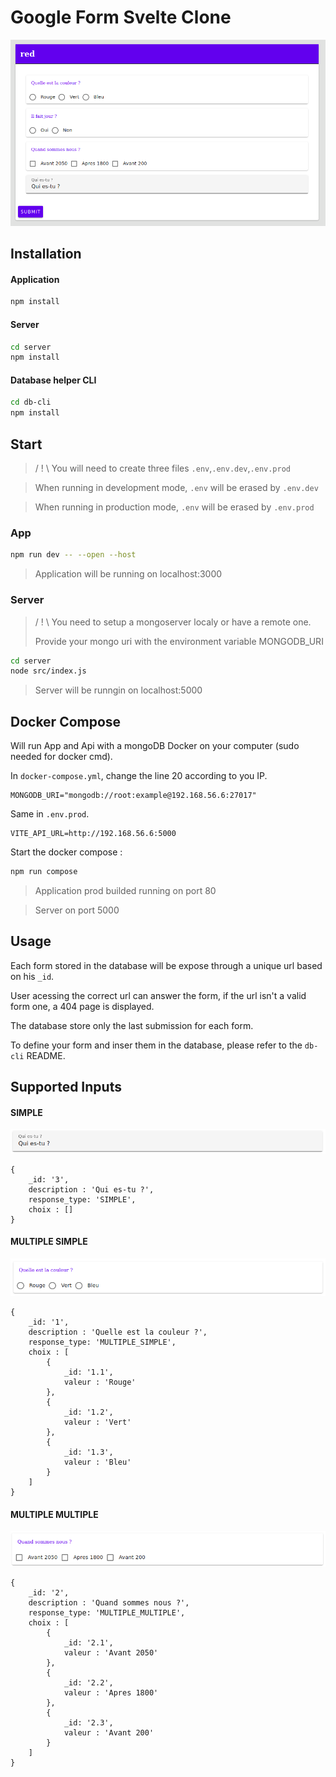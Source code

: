 # Google Form Svelte Clone


![](https://raw.githubusercontent.com/fair3n/goggle-forms-svelte/develop/docs/images/form.png)


## Installation


#### Application
```bash
npm install
```

#### Server

```bash
cd server
npm install

```

#### Database helper CLI
```bash
cd db-cli
npm install
```

## Start

> / ! \ You will need to create three files `.env`,`.env.dev`,`.env.prod`

> When running in development mode, `.env` will be erased by `.env.dev`

> When running in production mode, `.env` will be erased by `.env.prod`


### App

```bash
npm run dev -- --open --host
```
> Application will be running on localhost:3000


### Server

> / ! \ You need to setup a mongoserver localy or have a remote one.
> 
> Provide your mongo uri with the environment variable MONGODB_URI


```bash
cd server
node src/index.js
```

> Server will be runngin on localhost:5000

## Docker Compose
Will run App and Api with a mongoDB Docker on your computer (sudo needed for docker cmd).

In `docker-compose.yml`, change the line 20 according to you IP.
```
MONGODB_URI="mongodb://root:example@192.168.56.6:27017"
```

Same in `.env.prod`.
```
VITE_API_URL=http://192.168.56.6:5000
```

Start the docker compose :

```bash
npm run compose
```

> Application prod builded running on port 80 

> Server on port 5000


## Usage

Each form stored in the database will be expose through a unique url based on his `_id`.

User acessing the correct url can answer the form, if the url isn't a valid form one, a 404 page is displayed.

The database store only the last submission for each form.

To define your form and inser them in the database, please refer to the `db-cli` README.
  
## Supported Inputs 

#### SIMPLE
![](https://raw.githubusercontent.com/fair3n/goggle-forms-svelte/develop/docs/images/SIMPLE.png)

```
{
    _id: '3',
    description : 'Qui es-tu ?',
    response_type: 'SIMPLE',
    choix : []
}
```

#### MULTIPLE SIMPLE

![](https://raw.githubusercontent.com/fair3n/goggle-forms-svelte/develop/docs/images/MULTIPLE_SIMPLE.png)

```
{
    _id: '1',
    description : 'Quelle est la couleur ?',
    response_type: 'MULTIPLE_SIMPLE',
    choix : [
        {
            _id: '1.1',
            valeur : 'Rouge'
        },
        {
            _id: '1.2',
            valeur : 'Vert'
        },
        {
            _id: '1.3',
            valeur : 'Bleu'
        }
    ]
}
```


#### MULTIPLE MULTIPLE
![](https://raw.githubusercontent.com/fair3n/goggle-forms-svelte/develop/docs/images/MULTIPLE_MULTIPLE.png)

```
{
    _id: '2',
    description : 'Quand sommes nous ?',
    response_type: 'MULTIPLE_MULTIPLE',
    choix : [
        {
            _id: '2.1',
            valeur : 'Avant 2050'
        },
        {
            _id: '2.2',
            valeur : 'Apres 1800'
        },
        {
            _id: '2.3',
            valeur : 'Avant 200'
        }
    ]
}
```
